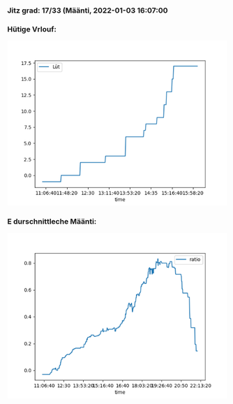 ### Jitz grad: 17/33 (Määnti, 2022-01-03 16:07:00

### Hütige Vrlouf:
![Graph](Today.png)

### E durschnittleche Määnti:
![Graph](Määnti.png)